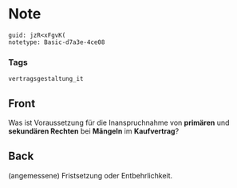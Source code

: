 # Note
```
guid: jzR<xFgvK(
notetype: Basic-d7a3e-4ce08
```

### Tags
```
vertragsgestaltung_it
```

## Front
Was ist Voraussetzung für die Inanspruchnahme von <b>primären</b>
und <b>sekundären Rechten</b> bei <b>Mängeln</b> im
<b>Kaufvertrag</b>?

## Back
(angemessene) Fristsetzung oder Entbehrlichkeit.
